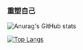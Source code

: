 ### 重塑自己

![Anurag's GitHub stats](https://github-readme-stats.vercel.app/api?username=aihjq520&hide=issues&show_icons=true)

[![Top Langs](https://github-readme-stats.vercel.app/api/top-langs/?username=aihjq520&hide=javascript,html)](https://github.com/anuraghazra/github-readme-stats)
